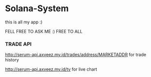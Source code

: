 # Solana-System
this is all my app :) 


FELL FREE TO ASK ME :)
FREE TO ALL


### TRADE API
http://serum-api.axveez.my.id/trades/address/MARKETADDR for trade history

http://serum-api.axveez.my.id/tv for live chart 